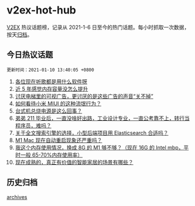 # v2ex-hot-hub

[V2EX](https://www.v2ex.com/) 热议话题榜，记录从 2021-1-6 日至今的热门话题。每小时抓取一次数据，按天[归档](./archives)。

## 今日热议话题

`更新时间：2021-01-10 13:40:05 +0800`

1. [各位现在听歌都是用什么软件呀](https://www.v2ex.com/t/743394)
1. [近 5 年感觉内存容量没怎么提升](https://www.v2ex.com/t/743337)
1. [讨厌电梯里的可视广告，更讨厌的是这些广告的声音“关不掉”](https://www.v2ex.com/t/743413)
1. [如何看待小米 MIUI 的这种流氓行为？](https://www.v2ex.com/t/743466)
1. [台式机总烧电源是这么回事？](https://www.v2ex.com/t/743336)
1. [弟弟 211 毕业后，一直没啥好出路，工业设计专业，一直公考靠不上，转行当程序员，难吗？](https://www.v2ex.com/t/743322)
1. [关于全文搜索引擎的选择，小型后端项目用 Elasticsearch 合适吗？](https://www.v2ex.com/t/743402)
1. [M1 Mac 现在自动重启现象还严重吗？](https://www.v2ex.com/t/743405)
1. [我这个内存使用情况，换成 8G 的 M1 够不够？（现在 16G 的 Intel mbp，平时一般 65-70%内存使用率）](https://www.v2ex.com/t/743470)
1. [现在成熟的，真正有价值的智能家居的场景有哪些？](https://www.v2ex.com/t/743447)

## 历史归档

[archives](./archives)
